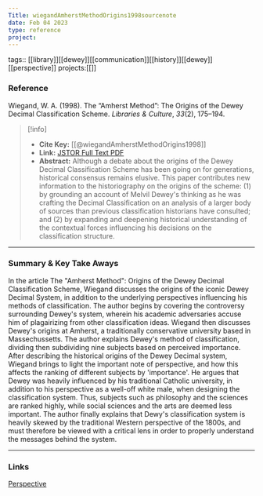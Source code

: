 ```yaml
---
Title: wiegandAmherstMethodOrigins1998sourcenote
date: Feb 04 2023
type: reference
project:
---
```


tags:: [[library]][[dewey]][[communication]][[history]][[dewey]][[perspective]]
projects:[[]]

### Reference 

Wiegand, W. A. (1998). The “Amherst Method”: The Origins of the Dewey Decimal Classification Scheme. _Libraries & Culture_, _33_(2), 175–194.


> [!info]
> - **Cite Key:** [[@wiegandAmherstMethodOrigins1998]]
> - **Link:** [JSTOR Full Text PDF](file://C:\Users\regsg\Zotero\storage\6KBDQYBB\Wiegand%20-%201998%20-%20The%20Amherst%20Method%20The%20Origins%20of%20the%20Dewey%20Dec.pdf)
> - **Abstract:** Although a debate about the origins of the Dewey Decimal Classification Scheme has been going on for generations, historical consensus remains elusive. This paper contributes new information to the historiography on the origins of the scheme: (1) by grounding an account of Melvil Dewey's thinking as he was crafting the Decimal Classification on an analysis of a larger body of sources than previous classification historians have consulted; and (2) by expanding and deepening historical understanding of the contextual forces influencing his decisions on the classification structure.


---

### Summary & Key Take Aways

In the article The "Amherst Method": Origins of the Dewey Decimal Classification Scheme, Wiegand discusses the origins of the iconic Dewey Decimal System, in addition to the underlying perspectives influencing his methods of classification. The author begins by covering the controversy surrounding Dewey's system, wherein his academic adversaries accuse him of plagairizing from other classification ideas. Wiegand then discusses Dewey's origins at Amherst, a traditionally conservative university based in  Massechussetts. The author explains Dewey's method of classification, dividing then subdividing nine subjects based on perceived importance.
		After describing the historical origins of the Dewey Decimal system, Wiegand brings to light the important note of perspective, and how this affects the ranking of different subjects by 'importance'. He argues that Dewey was heavily influenced by his traditional Catholic university, in addition to his perspective as a well-off white male, when designing the classification system. Thus, subjects such as philosophy and the sciences are ranked highly, while social sciences and the arts are deemed less important. The author finally explains that Dewy's classification system is heavily skewed by the traditional Western perspective of the 1800s, and must therefore be viewed with a critical lens in order to properly understand the messages behind the system.

--- 

### Links
[Perspective](Perspective.md)